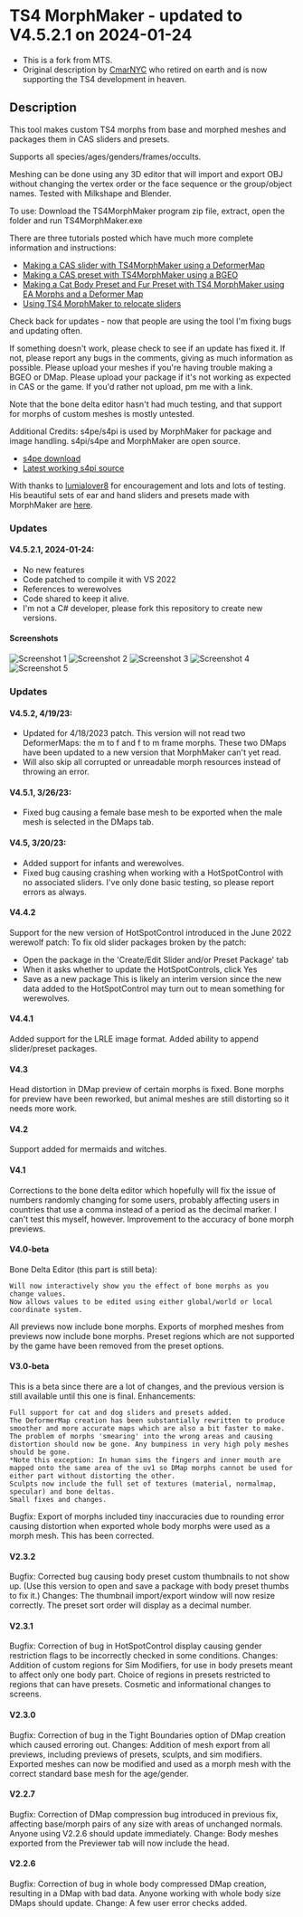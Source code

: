 # TS4 MorphMaker - updated to V4.5.2.1 on 2024-01-24

* This is a fork from MTS. 
* Original description by [CmarNYC](https://modthesims.info/member.php?u=3216596) who retired on earth and is now supporting the TS4 development in heaven.

## Description

This tool makes custom TS4 morphs from base and morphed meshes and packages them in CAS sliders and presets.

Supports all species/ages/genders/frames/occults.

Meshing can be done using any 3D editor that will import and export OBJ without changing the vertex order or the face sequence or the group/object names. Tested with Milkshape and Blender.

To use: Download the TS4MorphMaker program zip file, extract, open the folder and run TS4MorphMaker.exe


There are three tutorials posted which have much more complete information and instructions:

* [Making a CAS slider with TS4MorphMaker using a DeformerMap](http://www.modthesims.info/showthread.php?t=613057)
* [Making a CAS preset with TS4MorphMaker using a BGEO](http://www.modthesims.info/showthread.php?t=613060)
* [Making a Cat Body Preset and Fur Preset with TS4 MorphMaker using EA Morphs and a Deformer Map](http://www.modthesims.info/showthread.php?t=618920)
* [Using TS4 MorphMaker to relocate sliders](https://modthesims.info/showthread.php?t=665790)

Check back for updates - now that people are using the tool I'm fixing bugs and updating often.

If something doesn't work, please check to see if an update has fixed it. If not, please report any bugs in the comments, giving as much information as possible. Please upload your meshes if you're having trouble making a BGEO or DMap. Please upload your package if it's not working as expected in CAS or the game. If you'd rather not upload, pm me with a link.

Note that the bone delta editor hasn't had much testing, and that support for morphs of custom meshes is mostly untested.

Additional Credits:
s4pe/s4pi is used by MorphMaker for package and image handling. s4pi/s4pe and MorphMaker are open source.
* [s4pe download](https://github.com/s4ptacle/Sims4Tools/releases)
* [Latest working s4pi source](https://github.com/s4ptacle/Sims4Tools/tree/develop)

With thanks to [lumialover8](https://modthesims.info/member.php?u=7814003) for encouragement and lots and lots of testing. His beautiful sets of ear and hand sliders and presets made with MorphMaker are [here](https://luumiasims.com/post/174006296684/the-sims-as-a-franchise-might-be-headed-toward-a).


### Updates
#### V4.5.2.1, 2024-01-24:
- No new features
- Code patched to compile it with VS 2022
- References to werewolves
- Code shared to keep it alive.
- I'm not a C# developer, please fork this repository to create new versions. 

#### Screenshots
![Screenshot 1](images/1.jpg)
![Screenshot 2](images/2.jpg)
![Screenshot 3](images/3.jpg)
![Screenshot 4](images/4.jpg)
![Screenshot 5](images/5.jpg)

### Updates
#### V4.5.2, 4/19/23:
- Updated for 4/18/2023 patch. This version will not read two DeformerMaps: the m to f and f to m frame morphs. These two DMaps have been updated to a new version that MorphMaker can't yet read.
- Will also skip all corrupted or unreadable morph resources instead of throwing an error.

#### V4.5.1, 3/26/23:
- Fixed bug causing a female base mesh to be exported when the male mesh is selected in the DMaps tab.

#### V4.5, 3/20/23:
- Added support for infants and werewolves.
- Fixed bug causing crashing when working with a HotSpotControl with no associated sliders.
I've only done basic testing, so please report errors as always.

#### V4.4.2
Support for the new version of HotSpotControl introduced in the June 2022 werewolf patch:
To fix old slider packages broken by the patch:
- Open the package in the 'Create/Edit Slider and/or Preset Package' tab
- When it asks whether to update the HotSpotControls, click Yes
- Save as a new package
This is likely an interim version since the new data added to the HotSpotControl may turn out to mean something for werewolves.

#### V4.4.1
Added support for the LRLE image format.
Added ability to append slider/preset packages.

#### V4.3
Head distortion in DMap preview of certain morphs is fixed.
Bone morphs for preview have been reworked, but animal meshes are still distorting so it needs more work.

#### V4.2
Support added for mermaids and witches.

#### V4.1
Corrections to the bone delta editor which hopefully will fix the issue of numbers randomly changing for some users, probably affecting users in countries that use a comma instead of a period as the decimal marker. I can't test this myself, however.
Improvement to the accuracy of bone morph previews.

#### V4.0-beta
Bone Delta Editor (this part is still beta):

    Will now interactively show you the effect of bone morphs as you change values.
    Now allows values to be edited using either global/world or local coordinate system.

All previews now include bone morphs.
Exports of morphed meshes from previews now include bone morphs.
Preset regions which are not supported by the game have been removed from the preset options.

#### V3.0-beta
This is a beta since there are a lot of changes, and the previous version is still available until this one is final.
Enhancements:

    Full support for cat and dog sliders and presets added.
    The DeformerMap creation has been substantially rewritten to produce smoother and more accurate maps which are also a bit faster to make. The problem of morphs 'smearing' into the wrong areas and causing distortion should now be gone. Any bumpiness in very high poly meshes should be gone.
    *Note this exception: In human sims the fingers and inner mouth are mapped onto the same area of the uv1 so DMap morphs cannot be used for either part without distorting the other.
    Sculpts now include the full set of textures (material, normalmap, specular) and bone deltas.
    Small fixes and changes.

Bugfix: Export of morphs included tiny inaccuracies due to rounding error causing distortion when exported whole body morphs were used as a morph mesh. This has been corrected.

#### V2.3.2
Bugfix: Corrected bug causing body preset custom thumbnails to not show up. (Use this version to open and save a package with body preset thumbs to fix it.)
Changes: The thumbnail import/export window will now resize correctly. The preset sort order will display as a decimal number.

#### V2.3.1
Bugfix: Correction of bug in HotSpotControl display causing gender restriction flags to be incorrectly checked in some conditions.
Changes: Addition of custom regions for Sim Modifiers, for use in body presets meant to affect only one body part. Choice of regions in presets restricted to regions that can have presets. Cosmetic and informational changes to screens.

#### V2.3.0
Bugfix: Correction of bug in the Tight Boundaries option of DMap creation which caused erroring out.
Changes: Addition of mesh export from all previews, including previews of presets, sculpts, and sim modifiers. Exported meshes can now be modified and used as a morph mesh with the correct standard base mesh for the age/gender.

#### V2.2.7
Bugfix: Correction of DMap compression bug introduced in previous fix, affecting base/morph pairs of any size with areas of unchanged normals. Anyone using V2.2.6 should update immediately.
Change: Body meshes exported from the Previewer tab will now include the head.

#### V2.2.6
Bugfix: Correction of bug in whole body compressed DMap creation, resulting in a DMap with bad data. Anyone working with whole body size DMaps should update.
Change: A few user error checks added. 
